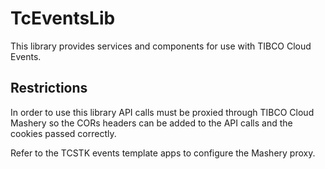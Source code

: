 # TcEventsLib

This library provides services and components for use with TIBCO Cloud Events.

## Restrictions

In order to use this library API calls must be proxied through TIBCO Cloud Mashery so the CORs headers can be added to the API calls and the cookies passed correctly.

Refer to the TCSTK events template apps to configure the Mashery proxy.
